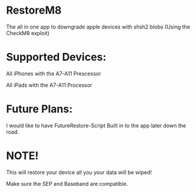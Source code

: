 # RestoreM8

 The all in one app to downgrade apple devices with shsh2 blobs (Using the CheckM8 exploit)
 
# Supported Devices:

All iPhones with the A7-A11 Prescessor

All iPads with the A7-A11 Processor

# Future Plans:

I would like to have FutureRestore-Script Built in to the app later down the road.

# NOTE!

This will restore your device all you your data will be wiped!

Make sure the SEP and Baseband are compatible.
